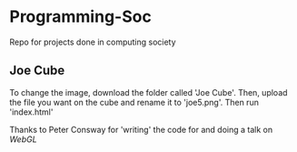 # Programming-Soc
Repo for projects done in computing society

## Joe Cube

To change the image, download the folder called 'Joe Cube'. Then, upload the file you want on the cube and rename it to 'joe5.png'. Then run 'index.html'

Thanks to Peter Consway for 'writing' the code for and doing a talk on *WebGL*
